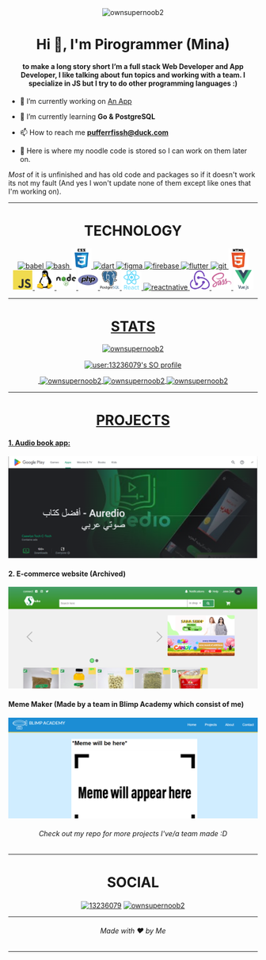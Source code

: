 
<p align="center">
<img align="center" src="https://svg-banners.vercel.app/api?type=luminance&text1=Pirogrammer%20🐧&text2=Noodle%20Code&width=800&height=400" alt="ownsupernoob2" /> </p>


<h1 align="center">Hi 👋, I'm Pirogrammer (Mina)</h1>

<h4 align="center">to make a long story short I’m a full stack Web Developer
                and App Developer, I like talking about fun topics and working with
                a team. I specialize in JS but I try to do other programming languages :)</h4>

- 🔭 I’m currently working on [An App]()

- 🌱 I’m currently learning **Go & PostgreSQL**

- 📫 How to reach me **pufferrfissh@duck.com**

- 💭 Here is where my noodle code is stored so I can work on them later on.

*Most* of it is unfinished and has old code and packages so if it doesn't work its not my fault (And yes I won't update none of them except like ones that I'm working on).

---

<h1 align="center">TECHNOLOGY</h1>

<p align="center"><a href="https://babeljs.io/" target="_blank" rel="noreferrer"> <img src="https://www.vectorlogo.zone/logos/babeljs/babeljs-icon.svg" alt="babel" width="40" height="40"/> </a> <a href="https://www.gnu.org/software/bash/" target="_blank" rel="noreferrer"> <img src="https://www.vectorlogo.zone/logos/gnu_bash/gnu_bash-icon.svg" alt="bash" width="40" height="40"/> </a> <a href="https://www.w3schools.com/css/" target="_blank" rel="noreferrer"> <img src="https://raw.githubusercontent.com/devicons/devicon/master/icons/css3/css3-original-wordmark.svg" alt="css3" width="40" height="40"/> </a> <a href="https://dart.dev" target="_blank" rel="noreferrer"> <img src="https://www.vectorlogo.zone/logos/dartlang/dartlang-icon.svg" alt="dart" width="40" height="40"/> </a> <a href="https://www.figma.com/" target="_blank" rel="noreferrer"> <img src="https://www.vectorlogo.zone/logos/figma/figma-icon.svg" alt="figma" width="40" height="40"/> </a> <a href="https://firebase.google.com/" target="_blank" rel="noreferrer"> <img src="https://www.vectorlogo.zone/logos/firebase/firebase-icon.svg" alt="firebase" width="40" height="40"/> </a> <a href="https://flutter.dev" target="_blank" rel="noreferrer"> <img src="https://www.vectorlogo.zone/logos/flutterio/flutterio-icon.svg" alt="flutter" width="40" height="40"/> </a> <a href="https://git-scm.com/" target="_blank" rel="noreferrer"> <img src="https://www.vectorlogo.zone/logos/git-scm/git-scm-icon.svg" alt="git" width="40" height="40"/> </a> <a href="https://www.w3.org/html/" target="_blank" rel="noreferrer"> <img src="https://raw.githubusercontent.com/devicons/devicon/master/icons/html5/html5-original-wordmark.svg" alt="html5" width="40" height="40"/> </a> <a href="https://developer.mozilla.org/en-US/docs/Web/JavaScript" target="_blank" rel="noreferrer"> <img src="https://raw.githubusercontent.com/devicons/devicon/master/icons/javascript/javascript-original.svg" alt="javascript" width="40" height="40"/> </a> <a href="https://www.linux.org/" target="_blank" rel="noreferrer"> <img src="https://raw.githubusercontent.com/devicons/devicon/master/icons/linux/linux-original.svg" alt="linux" width="40" height="40"/> </a><a href="https://nodejs.org" target="_blank" rel="noreferrer"> <img src="https://raw.githubusercontent.com/devicons/devicon/master/icons/nodejs/nodejs-original-wordmark.svg" alt="nodejs" width="40" height="40"/> </a> <a href="https://www.php.net" target="_blank" rel="noreferrer"> <img src="https://raw.githubusercontent.com/devicons/devicon/master/icons/php/php-original.svg" alt="php" width="40" height="40"/> </a> <a href="https://www.postgresql.org" target="_blank" rel="noreferrer"> <img src="https://raw.githubusercontent.com/devicons/devicon/master/icons/postgresql/postgresql-original-wordmark.svg" alt="postgresql" width="40" height="40"/> </a> <a href="https://reactjs.org/" target="_blank" rel="noreferrer"> <img src="https://raw.githubusercontent.com/devicons/devicon/master/icons/react/react-original-wordmark.svg" alt="react" width="40" height="40"/> </a> <a href="https://reactnative.dev/" target="_blank" rel="noreferrer"> <img src="https://reactnative.dev/img/header_logo.svg" alt="reactnative" width="40" height="40"/> </a> <a href="https://redux.js.org" target="_blank" rel="noreferrer"> <img src="https://raw.githubusercontent.com/devicons/devicon/master/icons/redux/redux-original.svg" alt="redux" width="40" height="40"/> </a> <a href="https://sass-lang.com" target="_blank" rel="noreferrer"> <img src="https://raw.githubusercontent.com/devicons/devicon/master/icons/sass/sass-original.svg" alt="sass" width="40" height="40"/> </a> <a href="https://vuejs.org/" target="_blank" rel="noreferrer"> <img src="https://raw.githubusercontent.com/devicons/devicon/master/icons/vuejs/vuejs-original-wordmark.svg" alt="vuejs" width="40" height="40"/>
</p>

---

<h1 align="center">STATS</h1>

<p align="center"> <img src="https://komarev.com/ghpvc/?username=ownsupernoob2" alt="ownsupernoob2" /> </p>

<p align="center">
  <img align="center" src="https://stackoverflow-readme-profile.johannchopin.fr/profile/13236079?theme=dark&website=true&location=true" alt="user:13236079's SO profile">
  </p>


<p align="center">&nbsp;<img align="center" src="https://github-readme-stats.vercel.app/api?username=ownsupernoob2&theme=gotham&show_icons=true" alt="ownsupernoob2" />

<img align="center" src="http://github-readme-streak-stats.herokuapp.com?user=ownsupernoob2&theme=gotham&hide_border=true&date_format=M%20j%5B%2C%20Y%5D" alt="ownsupernoob2" />
<img align="center" src="https://github-readme-stats.vercel.app/api/top-langs/?username=ownsupernoob2&layout=default&theme=gotham&hide=html&hide_border=true&card_width=330" alt="ownsupernoob2" /></p>


---
<h1 align="center">PROJECTS</h1>

<h4>1. Audio book app: </h4>

<a href="https://play.google.com/store/apps/details?id=com.ownsupernoob.auredio" target="blank"><img src="./auredio.png" alt="Auredio app" /></a>


<h4>2. E-commerce website (Archived) </h4>

<a href="https://sabashop.org" target="blank"><img src="./saba.png" alt="Saba shop site" /></a>

<h4>Meme Maker (Made by a team in Blimp Academy which consist of me)</h4>
<a href="https://github.com/ownsupernoob2/Blimp-projects" target="blank"><img src="./blimp.png" alt="Blimp Academy meme maker" /></a>

<h6 align="center">Check out my repo for more projects I've/a team made :D</h6>


  
---

<h1 align="center">SOCIAL</h1>

<div align="center">
<a href="https://stackoverflow.com/users/13236079" target="blank"><img align="center" src="https://raw.githubusercontent.com/rahuldkjain/github-profile-readme-generator/master/src/images/icons/Social/stack-overflow.svg" alt="13236079" height="30" width="40" /></a>
<a href="https://codesandbox.com/ownsupernoob2" target="blank"><img align="center" src="https://raw.githubusercontent.com/rahuldkjain/github-profile-readme-generator/master/src/images/icons/Social/codesandbox.svg" alt="ownsupernoob2" height="30" width="40" /></a>
</div>

---

<h6 align="center">Made with ❤️ by Me</h6>

---

